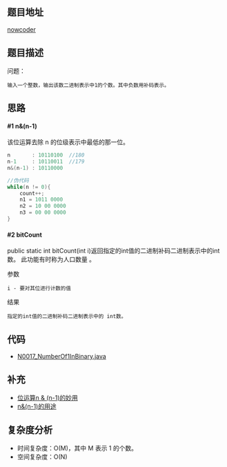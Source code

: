 <!--
 * @Date        : 2020-05-02 20:37:47
 * @LastEditors : anlzou
 * @Github      : https://github.com/anlzou
 * @LastEditTime: 2020-06-14 17:00:22
 * @FilePath    : \algorithm\problems\N0017_Number-Of-1-In-Binary.md
 * @Describe    : 
 -->
## 题目地址

[nowcoder](https://www.nowcoder.com/practice/8ee967e43c2c4ec193b040ea7fbb10b8?tpId=13&tqId=11164&tPage=1&rp=1&ru=/ta/coding-interviews&qru=/ta/coding-interviews/question-ranking&from=cyc_github)

## 题目描述

问题：
```
输入一个整数，输出该数二进制表示中1的个数。其中负数用补码表示。
```

## 思路
#### #1 n&(n-1)

该位运算去除 n 的位级表示中最低的那一位。
```java
n       : 10110100  //180
n-1     : 10110011  //179
n&(n-1) : 10110000

//伪代码
while(n != 0){
    count++;
    n1 = 1011 0000
    n2 = 10 00 0000
    n3 = 00 00 0000
}
```


#### #2 bitCount
public static int bitCount(int i)返回指定的int值的二进制补码二进制表示中的int数。 此功能有时称为人口数量 。 

参数 
```
i - 要对其位进行计数的值 
```
结果 
```
指定的int值的二进制补码二进制表示中的 int数。 
```

## 代码
- [N0017_NumberOf1InBinary.java](../code/N0017_NumberOf1InBinary.java)

## 补充
- [位运算n & (n-1)的妙用](https://blog.csdn.net/Mars_NAVY/article/details/19496459?utm_medium=distribute.pc_relevant.none-task-blog-BlogCommendFromMachineLearnPai2-1.nonecase&depth_1-utm_source=distribute.pc_relevant.none-task-blog-BlogCommendFromMachineLearnPai2-1.nonecase)
- [n&(n-1)的用途](https://www.cnblogs.com/zy230530/p/6645431.html)

## 复杂度分析

- 时间复杂度：O(M)，其中 M 表示 1 的个数。
- 空间复杂度：O(N)
